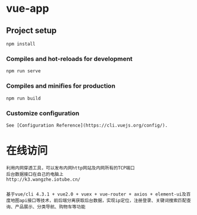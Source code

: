 # vue-app

## Project setup
```
npm install
```

### Compiles and hot-reloads for development
```
npm run serve
```

### Compiles and minifies for production
```
npm run build
```

### Customize configuration
```
See [Configuration Reference](https://cli.vuejs.org/config/).
```
# 在线访问
```
利用内网穿透工具，可以发布内网http网站及内网所有的TCP端口
后台数据接口在自己的电脑上
http://k3.wangzhe.iotube.cn/
```
### 
```
基于vue/cli 4.3.1 + vue2.0 + vuex + vue-router + axios + element-ui及百度地图api接口等技术，前后端分离获取后台数据，实现ip定位，注册登录、关键词搜索匹配查询、产品展示、分类导航、购物车等功能
```
